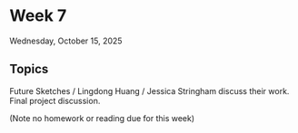 # Week 7

Wednesday, October 15, 2025

## Topics

Future Sketches / Lingdong Huang / Jessica Stringham discuss their work. Final project discussion.

(Note no homework or reading due for this week)

